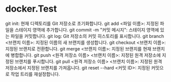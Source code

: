 # docker.Test
git init: 현재 디렉토리를 Git 저장소로 초기화합니다.
git add <파일 이름>: 지정된 파일을 스테이지 영역에 추가합니다.
git commit -m "커밋 메시지": 스테이지 영역에 있는 파일을 커밋합니다.
git log: Git 저장소의 커밋 히스토리를 표시합니다.
git branch <브랜치 이름>: 지정된 이름의 새 브랜치를 생성합니다.
git checkout <브랜치 이름>: 지정된 브랜치로 전환합니다.
git merge <브랜치 이름>: 지정된 브랜치를 현재 브랜치에 병합합니다.
git push <원격 저장소 이름> <브랜치 이름>: 지정된 원격 저장소에 지정된 브랜치를 푸시합니다.
git pull <원격 저장소 이름> <브랜치 이름>: 지정된 원격 저장소에서 지정된 브랜치를 가져옵니다.
git reset --hard <커밋 ID>: 지정된 커밋으로 작업 트리를 재설정합니다.
